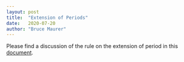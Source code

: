 ```yaml
---
layout: post
title:  "Extension of Periods"
date:   2020-07-20
author: "Bruce Maurer"
---
```


Please find a discussion of the rule on the extension of period in this [document](https://storage.googleapis.com/ohsaa-websites/rules/Extension%20of%20Periods.pdf).
